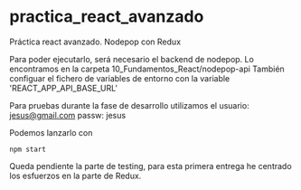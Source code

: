 # practica_react_avanzado

Práctica react avanzado. Nodepop con Redux

Para poder ejecutarlo, será necesario el backend de nodepop.
Lo encontramos en la carpeta 10_Fundamentos_React/nodepop-api
También configuar el fichero de variables de entorno con la variable 'REACT_APP_API_BASE_URL'

Para pruebas durante la fase de desarrollo utilizamos el usuario: jesus@gmail.com passw: jesus

Podemos lanzarlo con

```
npm start
```

Queda pendiente la parte de testing, para esta primera entrega he centrado los esfuerzos en la parte de Redux.
